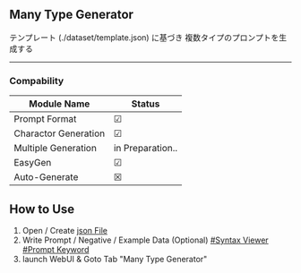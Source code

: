 ## Many Type Generator

テンプレート (./dataset/template.json) に基づき
複数タイプのプロンプトを生成する

---

### Compability

| Module Name | Status |
| --- | --- |
| Prompt Format | ☑ |
| Charactor Generation | ☑ |
| Multiple Generation | in Preparation.. |
| EasyGen | ☑ |
| Auto-Generate | ☒ |


## How to Use

1. Open / Create [json File](..\\./py/dataset/template.json)
2. Write Prompt / Negative / Example Data (Optional) [#Syntax Viewer](./tg_syntax.json)  [#Prompt Keyword](./tg_keyword.md)
3. launch WebUI & Goto Tab "Many Type Generator"
